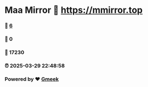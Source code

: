# Maa Mirror :link: https://mmirror.top 
### :page_facing_up: [6](https://mmirror.top/tag.html) 
### :speech_balloon: 0 
### :hibiscus: 17230 
### :alarm_clock: 2025-03-29 22:48:58 
### Powered by :heart: [Gmeek](https://github.com/Meekdai/Gmeek)
